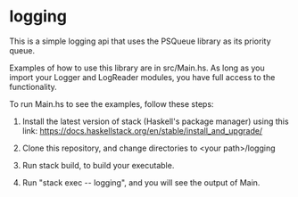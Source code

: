 # logging

This is a simple logging api that uses the PSQueue library as 
its priority queue.

Examples of how to use this library are in src/Main.hs. As long
as you import your Logger and LogReader modules, you have full
access to the functionality.

To run Main.hs to see the examples, follow these steps:

1) Install the latest version of stack (Haskell's package manager)
using this link: https://docs.haskellstack.org/en/stable/install_and_upgrade/

2) Clone this repository, and change directories to \<your path\>/logging

3) Run stack build, to build your executable.

4) Run "stack exec -- logging", and you will see the output of Main.
